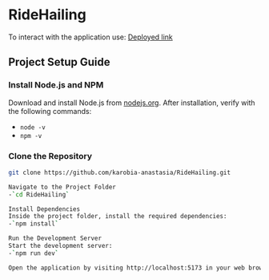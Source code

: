 # **RideHailing**

To interact with the application use: [Deployed link](https://ridehailing.netlify.app/)

## **Project Setup Guide**

### **Install Node.js and NPM**
Download and install Node.js from [nodejs.org](https://nodejs.org). After installation, verify with the following commands:
- `node -v`
- `npm -v`

### **Clone the Repository**
```bash
git clone https://github.com/karobia-anastasia/RideHailing.git

Navigate to the Project Folder
-`cd RideHailing`

Install Dependencies
Inside the project folder, install the required dependencies:
-`npm install`

Run the Development Server
Start the development server:
-`npm run dev`

Open the application by visiting http://localhost:5173 in your web browser.
